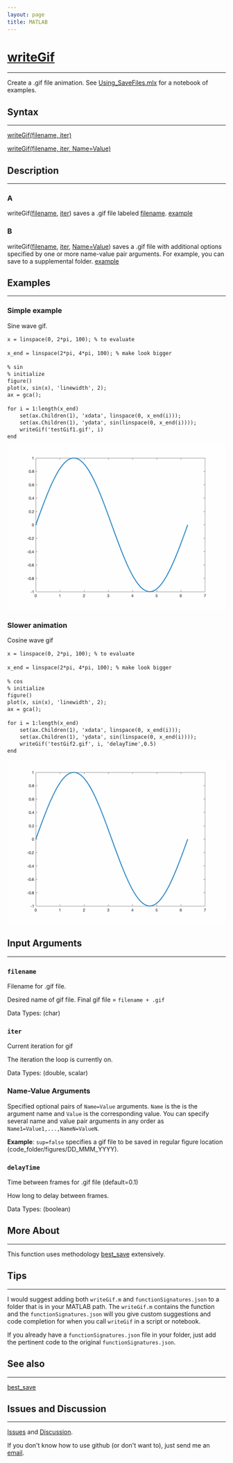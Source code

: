```yaml
---
layout: page
title: MATLAB
---
```


# [writeGif](https://github.com/tulimid1/savingFigures_matlabPython/blob/main/writeGif.m)
---

Create a .gif file animation. See [Using_SaveFiles.mlx](https://github.com/tulimid1/savingFigures_matlabPython/blob/main/Using_SaveFiles.mlx) for a notebook of examples. 

## Syntax
---

[writeGif(filename, iter)](#a)

[writeGif(filename, iter, Name=Value)](#b)

## Description
---
### A
writeGif([filename](#filename), [iter](#iter)) saves a .gif file labeled [filename](#filename). [example](#simple-example)

### B 
writeGif([filename](#filename), [iter](#iter), [Name=Value](#name-value-arguments)) saves a .gif file with additional options specified by one or more name-value pair arguments. For example, you can save to a supplemental folder. [example](#slower-animation)

## Examples 
---
### Simple example
Sine wave gif. 

    x = linspace(0, 2*pi, 100); % to evaluate

    x_end = linspace(2*pi, 4*pi, 100); % make look bigger 

    % sin 
    % initialize
    figure()
    plot(x, sin(x), 'linewidth', 2);
    ax = gca(); 

    for i = 1:length(x_end)
        set(ax.Children(1), 'xdata', linspace(0, x_end(i)));
        set(ax.Children(1), 'ydata', sin(linspace(0, x_end(i))));
        writeGif('testGif1.gif', i)
    end

![FIG1](/assets/testGif1m.gif)

### Slower animation
Cosine wave gif

    x = linspace(0, 2*pi, 100); % to evaluate

    x_end = linspace(2*pi, 4*pi, 100); % make look bigger 

    % cos
    % initialize
    figure()
    plot(x, sin(x), 'linewidth', 2);
    ax = gca(); 

    for i = 1:length(x_end)
        set(ax.Children(1), 'xdata', linspace(0, x_end(i)));
        set(ax.Children(1), 'ydata', sin(linspace(0, x_end(i))));
        writeGif('testGif2.gif', i, 'delayTime',0.5)
    end
    
![FIG2](/assets/testGif2m.gif)

## Input Arguments
---
### ```filename```
Filename for .gif file.

Desired name of gif file. Final gif file = `filename + .gif`

Data Types: (char)

### ```iter```
Current iteration for gif

The iteration the loop is currently on. 

Data Types: (double, scalar)

### Name-Value Arguments

Specified optional pairs of ```Name=Value``` arguments. ```Name``` is the is the argument name and ```Value``` is the corresponding value. You can specify several name and value pair arguments in any order as ```Name1=Value1,...,NameN=ValueN```. 

**Example**: ```sup=false``` specifies a gif file to be saved in regular figure location (code_folder/figures/DD_MMM_YYYY). 

### ```delayTime```
Time between frames for .gif file (default=0.1)

How long to delay between frames. 

Data Types: (boolean)

## More About 
---

This function uses methodology [best_save](https://github.com/tulimid1/savingFigures_matlabPython/blob/main/best_save.m) extensively. 

## Tips 
---

I would suggest adding both `writeGif.m` and `functionSignatures.json` to a folder that is in your MATLAB path. The `writeGif.m` contains the function and the `functionSignatures.json` will you give custom suggestions and code completion for when you call `writeGif` in a script or notebook. 

If you already have a `functionSignatures.json` file in your folder, just add the pertinent code to the original `functionSignatures.json`. 

## See also 
---
[best_save](https://github.com/tulimid1/savingFigures_matlabPython/blob/main/best_save.m)

## Issues and Discussion 
---

[Issues](https://github.com/tulimid1/savingFigures_matlabPython/issues) and [Discussion](https://github.com/tulimid1/savingFigures_matlabPython/discussions).

If you don't know how to use github (or don't want to), just send me an [email](mailto:tulimid@udel.edu). 
